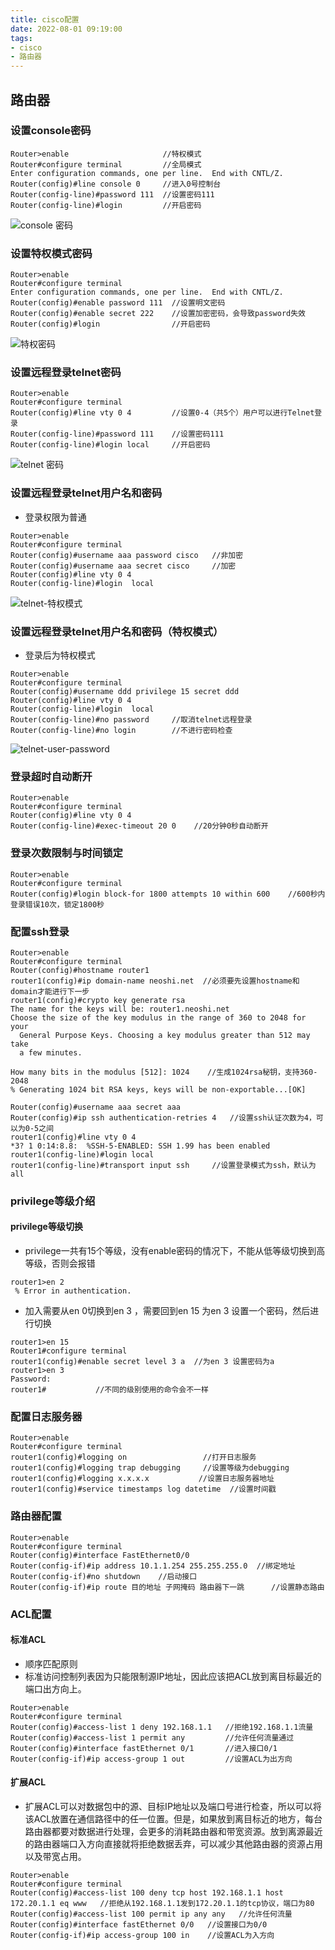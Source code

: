 ```yaml
---
title: cisco配置
date: 2022-08-01 09:19:00
tags:
- cisco
- 路由器
---
```


## 路由器
### 设置console密码
```cisco
Router>enable                     //特权模式
Router#configure terminal         //全局模式
Enter configuration commands, one per line.  End with CNTL/Z.
Router(config)#line console 0     //进入0号控制台
Router(config-line)#password 111  //设置密码111
Router(config-line)#login         //开启密码
```
![console 密码](https://121.5.125.62:88/image/cisco-%E8%B7%AF%E7%94%B1%E5%99%A8%E8%AE%BE%E7%BD%AE%E7%94%A8%E6%88%B7%E5%90%8D%E5%92%8C%E5%AF%86%E7%A0%81/console密码.JPG)

### 设置特权模式密码
```cisco
Router>enable
Router#configure terminal
Enter configuration commands, one per line.  End with CNTL/Z.
Router(config)#enable password 111  //设置明文密码
Router(config)#enable secret 222    //设置加密密码，会导致password失效
Router(config)#login                //开启密码
```
![特权密码](https://121.5.125.62:88/image/cisco-%E8%B7%AF%E7%94%B1%E5%99%A8%E8%AE%BE%E7%BD%AE%E7%94%A8%E6%88%B7%E5%90%8D%E5%92%8C%E5%AF%86%E7%A0%81/特权密码.JPG)

### 设置远程登录telnet密码
```cisco
Router>enable
Router#configure terminal
Router(config)#line vty 0 4         //设置0-4（共5个）用户可以进行Telnet登录
Router(config-line)#password 111    //设置密码111
Router(config-line)#login local     //开启密码
```
![telnet 密码](https://121.5.125.62:88/image/cisco-%E8%B7%AF%E7%94%B1%E5%99%A8%E8%AE%BE%E7%BD%AE%E7%94%A8%E6%88%B7%E5%90%8D%E5%92%8C%E5%AF%86%E7%A0%81/telnet%20%E5%AF%86%E7%A0%81.JPG)

### 设置远程登录telnet用户名和密码
* 登录权限为普通

```cisco
Router>enable
Router#configure terminal
Router(config)#username aaa password cisco   //非加密
Router(config)#username aaa secret cisco     //加密
Router(config)#line vty 0 4
Router(config-line)#login  local
```
![telnet-特权模式](https://121.5.125.62:88/image/cisco-%E8%B7%AF%E7%94%B1%E5%99%A8%E8%AE%BE%E7%BD%AE%E7%94%A8%E6%88%B7%E5%90%8D%E5%92%8C%E5%AF%86%E7%A0%81/telnet普通权限.JPG)

### 设置远程登录telnet用户名和密码（特权模式）
* 登录后为特权模式

```cisco
Router>enable
Router#configure terminal
Router(config)#username ddd privilege 15 secret ddd
Router(config)#line vty 0 4
Router(config-line)#login  local
Router(config-line)#no password     //取消telnet远程登录
Router(config-line)#no login        //不进行密码检查
```
![telnet-user-password](https://121.5.125.62:88/image/cisco-%E8%B7%AF%E7%94%B1%E5%99%A8%E8%AE%BE%E7%BD%AE%E7%94%A8%E6%88%B7%E5%90%8D%E5%92%8C%E5%AF%86%E7%A0%81/telnet-user-password.JPG)

### 登录超时自动断开
```cisco
Router>enable
Router#configure terminal
Router(config)#line vty 0 4
Router(config-line)#exec-timeout 20 0    //20分钟0秒自动断开
```

### 登录次数限制与时间锁定
```cisco
Router>enable
Router#configure terminal
Router(config)#login block-for 1800 attempts 10 within 600    //600秒内登录错误10次，锁定1800秒
```

### 配置ssh登录
```cisco
Router>enable
Router#configure terminal
Router(config)#hostname router1  
router1(config)#ip domain-name neoshi.net  //必须要先设置hostname和domain才能进行下一步
router1(config)#crypto key generate rsa
The name for the keys will be: router1.neoshi.net
Choose the size of the key modulus in the range of 360 to 2048 for your
  General Purpose Keys. Choosing a key modulus greater than 512 may take
  a few minutes.

How many bits in the modulus [512]: 1024    //生成1024rsa秘钥，支持360-2048
% Generating 1024 bit RSA keys, keys will be non-exportable...[OK]

Router(config)#username aaa secret aaa
Router(config)#ip ssh authentication-retries 4   //设置ssh认证次数为4，可以为0-5之间
router1(config)#line vty 0 4
*3? 1 0:14:8.8:  %SSH-5-ENABLED: SSH 1.99 has been enabled
router1(config-line)#login local
router1(config-line)#transport input ssh     //设置登录模式为ssh，默认为all
```

### privilege等级介绍
#### privilege等级切换
* privilege一共有15个等级，没有enable密码的情况下，不能从低等级切换到高等级，否则会报错
```
router1>en 2
 % Error in authentication.
 ```
* 加入需要从en 0切换到en 3 ，需要回到en 15 为en 3 设置一个密码，然后进行切换
```
router1>en 15
Router1#configure terminal
router1(config)#enable secret level 3 a  //为en 3 设置密码为a
router1>en 3
Password:
router1#           //不同的级别使用的命令会不一样
```

### 配置日志服务器
```
Router>enable
Router#configure terminal
router1(config)#logging on                 //打开日志服务
router1(config)#logging trap debugging     //设置等级为debugging
router1(config)#logging x.x.x.x           //设置日志服务器地址
router1(config)#service timestamps log datetime  //设置时间戳
```

### 路由器配置
```
Router>enable
Router#configure terminal
Router(config)#interface FastEthernet0/0
Router(config-if)#ip address 10.1.1.254 255.255.255.0  //绑定地址
Router(config-if)#no shutdown    //启动接口
Router(config-if)#ip route 目的地址 子网掩码 路由器下一跳      //设置静态路由
```

### ACL配置
#### 标准ACL
* 顺序匹配原则
* 标准访问控制列表因为只能限制源IP地址，因此应该把ACL放到离目标最近的端口出方向上。
```
Router>enable
Router#configure terminal
Router(config)#access-list 1 deny 192.168.1.1   //拒绝192.168.1.1流量
Router(config)#access-list 1 permit any         //允许任何流量通过
Router(config)#interface fastEthernet 0/1       //进入接口0/1
Router(config-if)#ip access-group 1 out         //设置ACL为出方向
```
#### 扩展ACL
* 扩展ACL可以对数据包中的源、目标IP地址以及端口号进行检查，所以可以将该ACL放置在通信路径中的任一位置。但是，如果放到离目标近的地方，每台路由器都要对数据进行处理，会更多的消耗路由器和带宽资源。放到离源最近的路由器端口入方向直接就将拒绝数据丢弃，可以减少其他路由器的资源占用以及带宽占用。
```
Router>enable
Router#configure terminal
Router(config)#access-list 100 deny tcp host 192.168.1.1 host 172.20.1.1 eq www   //拒绝从192.168.1.1发到172.20.1.1的tcp协议，端口为80
Router(config)#access-list 100 permit ip any any   //允许任何流量
Router(config)#interface fastEthernet 0/0   //设置接口为0/0
Router(config-if)#ip access-group 100 in    //设置ACL为入方向
```
